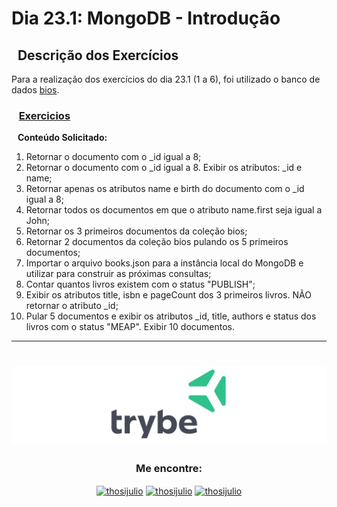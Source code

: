 # Dia 23.1: MongoDB - Introdução

## &nbsp; Descrição dos Exercícios

Para a realização dos exercícios do dia 23.1 (1 a 6), foi utilizado o banco de dados [bios](https://docs.mongodb.com/manual/reference/bios-example-collection/).

### &nbsp;&nbsp; [Exercicios](./DIA_01/exercicios.mongodb)
  <b>&nbsp;&nbsp;&nbsp;Conteúdo Solicitado: </b> <br>
  1. Retornar o documento com o _id igual a 8;
  2. Retornar o documento com o _id igual a 8. Exibir os atributos: _id e name;
  3. Retornar apenas os atributos name e birth do documento com o _id igual a 8; 
  4. Retornar todos os documentos em que o atributo name.first seja igual a John;
  5. Retornar os 3 primeiros documentos da coleção bios;
  6. Retornar 2 documentos da coleção bios pulando os 5 primeiros documentos;
  7. Importar o arquivo books.json para a instância local do MongoDB e utilizar para construir as próximas consultas;
  8. Contar quantos livros existem com o status "PUBLISH";
  9. Exibir os atributos title, isbn e pageCount dos 3 primeiros livros. NÃO retornar o atributo _id;
  10. Pular 5 documentos e exibir os atributos _id, title, authors e status dos livros com o status "MEAP". Exibir 10 documentos.
  
---

<h1 align="center">
    <img alt="Trybe" src="https://github.com/thosijulio/trybe-projects/blob/main/trybe-logo.png"/>
</h1>
<h3 align=center>Me encontre:</h3>
<p align=center>
<a href="https://www.linkedin.com/in/thosijulio/" target="blank"><img align="center" src="https://cdn.jsdelivr.net/npm/simple-icons@3.0.1/icons/linkedin.svg" alt="thosijulio" height="20" width="20" /></a>
<a href="https://www.github.com/thosijulio/" target="blank"><img align="center" src="https://cdn.jsdelivr.net/npm/simple-icons@3.0.1/icons/github.svg" alt="thosijulio" height="20" width="20" /></a>
<a href="https://www.instagram.com/thosijulio" target="blank"><img align="center" src="https://cdn.jsdelivr.net/npm/simple-icons@3.0.1/icons/instagram.svg" alt="thosijulio" height="20" width="20" /></a>
</p>
